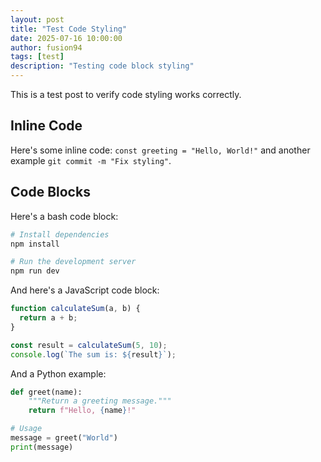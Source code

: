 ```yaml
---
layout: post
title: "Test Code Styling"
date: 2025-07-16 10:00:00
author: fusion94
tags: [test]
description: "Testing code block styling"
---
```


This is a test post to verify code styling works correctly.

## Inline Code

Here's some inline code: `const greeting = "Hello, World!"` and another example `git commit -m "Fix styling"`.

## Code Blocks

Here's a bash code block:

```bash
# Install dependencies
npm install

# Run the development server
npm run dev
```

And here's a JavaScript code block:

```javascript
function calculateSum(a, b) {
  return a + b;
}

const result = calculateSum(5, 10);
console.log(`The sum is: ${result}`);
```

And a Python example:

```python
def greet(name):
    """Return a greeting message."""
    return f"Hello, {name}!"

# Usage
message = greet("World")
print(message)
```